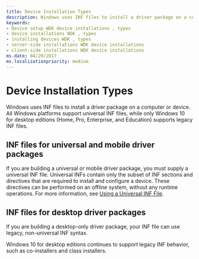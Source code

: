 ```yaml
---
title: Device Installation Types
description: Windows uses INF files to install a driver package on a computer or device. All Windows platforms support universal INF files, while only Windows 10 for desktop editions (Home, Pro, Enterprise, and Education) supports legacy INF files.
keywords:
- Device setup WDK device installations , types
- device installations WDK , types
- installing devices WDK , types
- server-side installations WDK device installations
- client-side installations WDK device installations
ms.date: 04/20/2017
ms.localizationpriority: medium
---
```


# Device Installation Types


Windows uses INF files to install a driver package on a computer or device. All Windows platforms support universal INF files, while only Windows 10 for desktop editions (Home, Pro, Enterprise, and Education) supports legacy INF files.

## INF files for universal and mobile driver packages


If you are building a universal or mobile driver package, you must supply a universal INF file. Universal INFs contain only the subset of INF sections and directives that are required to install and configure a device. These directives can be performed on an offline system, without any runtime operations. For more information, see [Using a Universal INF File](using-a-universal-inf-file.md).

## INF files for desktop driver packages


If you are building a desktop-only driver package, your INF file can use legacy, non-universal INF syntax.

Windows 10 for desktop editions continues to support legacy INF behavior, such as co-installers and class installers.

 

 





